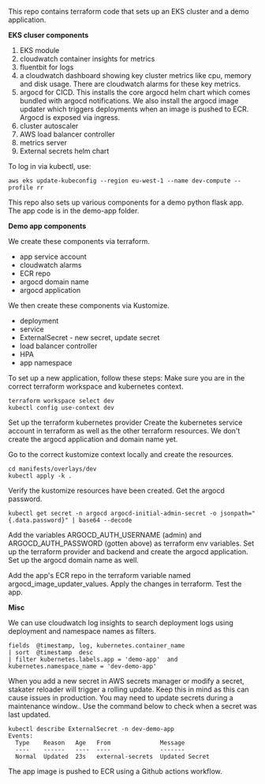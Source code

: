 
This repo contains terraform code that sets up an EKS cluster and a demo application.

**EKS cluser components**
1.  EKS module
2. cloudwatch container insights for metrics
6. fluentbit for logs
3.  a cloudwatch dashboard showing key cluster metrics like cpu, memory and disk usage. There are cloudwatch alarms for these key metrics.
4.  argocd for CICD. This installs the core argocd helm chart which comes bundled with argocd notifications. We also install the argocd image updater which triggers deployments when an image is pushed to ECR. Argocd is exposed via ingress.
5.  cluster autoscaler
6.  AWS load balancer controller
7.  metrics server
8.  External secrets helm chart

To log in via kubectl, use:

`aws eks update-kubeconfig --region eu-west-1 --name dev-compute --profile rr`

This repo also sets up various components for a demo python flask app. The app code is in the demo-app folder.

**Demo app components**

We create these components via terraform.
 - app service account 
 - cloudwatch alarms 
 - ECR repo
 - argocd domain name
 - argocd application

We then create these components via Kustomize.

- deployment
- service
- ExternalSecret - new secret, update secret
- load balancer controller
- HPA
- app namespace

To set up a new application, follow these steps:
Make sure you are in the correct terraform workspace and kubernetes context.

    terraform workspace select dev
    kubectl config use-context dev

Set up the terraform kubernetes provider Create the kubernetes service account in terraform as well as the other terraform resources. We don't create the argocd application and domain name yet.

Go to the correct kustomize context locally and create the resources.

    cd manifests/overlays/dev
    kubectl apply -k .

Verify the kustomize resources have been created. Get the argocd password.

    kubectl get secret -n argocd argocd-initial-admin-secret -o jsonpath="{.data.password}" | base64 --decode


Add the variables ARGOCD_AUTH_USERNAME (admin) and ARGOCD_AUTH_PASSWORD (gotten above) as terraform env variables. Set up the terraform provider and backend and create the argocd application. Set up the argocd domain name as well.

Add the app's ECR repo in the terraform variable named argocd_image_updater_values. Apply the changes in terraform.
Test the app.

**Misc**

We can use cloudwatch log insights to search deployment logs using deployment and namespace names as filters.

    fields  @timestamp, log, kubernetes.container_name
    | sort  @timestamp  desc
    | filter kubernetes.labels.app = 'demo-app'  and kubernetes.namespace_name = 'dev-demo-app'

When you add a new secret in AWS secrets manager or modify a secret, stakater reloader will trigger a rolling update. Keep this in mind as this can cause issues in production. You may need to update secrets during a maintenance window.. Use the command below to check when a secret was last updated.

    kubectl describe ExternalSecret -n dev-demo-app
    Events:
      Type    Reason   Age   From              Message
      ----    ------   ----  ----              -------
      Normal  Updated  23s   external-secrets  Updated Secret

The app image is pushed to ECR using a Github actions workflow.